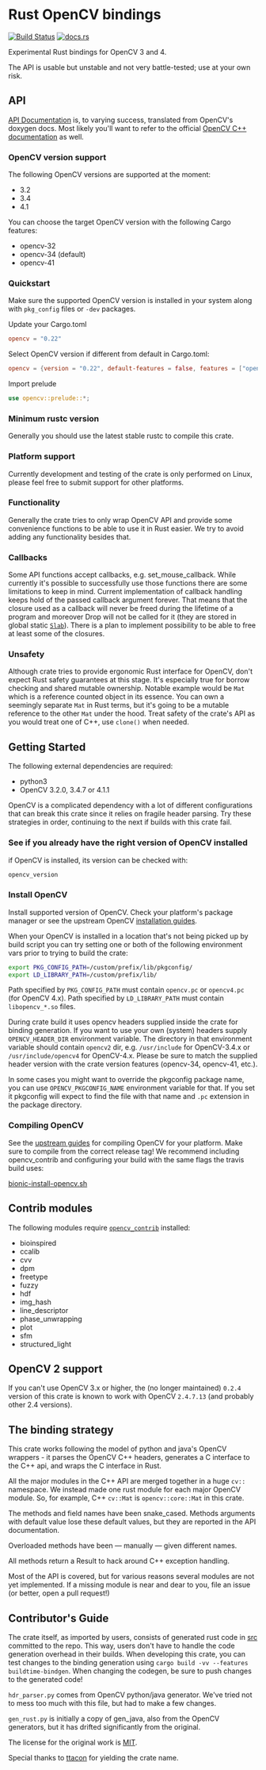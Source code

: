 # Rust OpenCV bindings

[![Build Status](https://travis-ci.org/twistedfall/opencv-rust.svg?branch=master)](https://travis-ci.org/twistedfall/opencv-rust)
[![docs.rs](https://docs.rs/opencv/badge.svg)](https://docs.rs/opencv)

Experimental Rust bindings for OpenCV 3 and 4.

The API is usable but unstable and not very battle-tested; use at your own risk.

## API

[API Documentation](https://docs.rs/opencv) is, to varying success,
translated from OpenCV's doxygen docs. Most likely you'll want to
refer to the official [OpenCV C++
documentation](https://docs.opencv.org/master/) as well.

### OpenCV version support

The following OpenCV versions are supported at the moment:
* 3.2
* 3.4
* 4.1

You can choose the target OpenCV version with the following Cargo features:
* opencv-32
* opencv-34 (default)
* opencv-41

### Quickstart

Make sure the supported OpenCV version is installed in your system along with `pkg_config`
files or `-dev` packages.

Update your Cargo.toml
```toml
opencv = "0.22"
```

Select OpenCV version if different from default in Cargo.toml:
```toml
opencv = {version = "0.22", default-features = false, features = ["opencv-41"]}
```

Import prelude
```rust
use opencv::prelude::*;
```

### Minimum rustc version

Generally you should use the latest stable rustc to compile this crate.

### Platform support

Currently development and testing of the crate is only performed on Linux, please feel
free to submit support for other platforms.

### Functionality

Generally the crate tries to only wrap OpenCV API and provide some convenience functions
to be able to use it in Rust easier. We try to avoid adding any functionality besides
that.

### Callbacks

Some API functions accept callbacks, e.g. set_mouse_callback. While currently
it's possible to successfully use those functions there are some limitations to
keep in mind. Current implementation of callback handling keeps hold of the
passed callback argument forever. That means that the closure used as a callback
will never be freed during the lifetime of a program and moreover Drop will
not be called for it (they are stored in global static [`Slab`](https://crates.io/crates/slab)).
There is a plan to implement possibility to be able to free at least some of the
closures.

### Unsafety

Although crate tries to provide ergonomic Rust interface for OpenCV, don't expect
Rust safety guarantees at this stage. It's especially true for borrow checking and
shared mutable ownership. Notable example would be `Mat` which is a reference counted
object in its essence. You can own a seemingly separate `Mat` in Rust terms, but
it's going to be a mutable reference to the other `Mat` under the hood. Treat safety
of the crate's API as you would treat one of C++, use `clone()` when needed.

## Getting Started

The following external dependencies are required:
- python3
- OpenCV 3.2.0, 3.4.7 or 4.1.1

OpenCV is a complicated dependency with a lot of different
configurations that can break this crate since it relies on fragile
header parsing. Try these strategies in order, continuing to the next
if builds with this crate fail.

### See if you already have the right version of OpenCV installed

if OpenCV is installed, its version can be checked with:

```sh
opencv_version
```

### Install OpenCV

Install supported version of OpenCV. Check your platform's package manager or see the
upstream OpenCV
[installation guides](https://docs.opencv.org/master/df/d65/tutorial_table_of_content_introduction.html).

When your OpenCV is installed in a location that's not being picked up by build script
you can try setting one or both of the following environment vars prior to trying to
build the crate:

```bash
export PKG_CONFIG_PATH=/custom/prefix/lib/pkgconfig/
export LD_LIBRARY_PATH=/custom/prefix/lib/
```

Path specified by `PKG_CONFIG_PATH` must contain `opencv.pc` or `opencv4.pc` (for OpenCV 4.x).
Path specified by `LD_LIBRARY_PATH` must contain `libopencv_*.so` files.

During crate build it uses opencv headers supplied inside the crate for binding generation.
If you want to use your own (system) headers supply `OPENCV_HEADER_DIR` environment variable.
The directory in that environment variable should contain `opencv2` dir, e.g. `/usr/include` for
OpenCV-3.4.x or `/usr/include/opencv4` for OpenCV-4.x. Please be sure to match the supplied
header version with the crate version features (opencv-34, opencv-41, etc.).

In some cases you might want to override the pkgconfig package name, you can use `OPENCV_PKGCONFIG_NAME`
environment variable for that. If you set it pkgconfig will expect to find the file with that name
and `.pc` extension in the package directory.

### Compiling OpenCV

See the [upstream
guides](https://docs.opencv.org/master/df/d65/tutorial_table_of_content_introduction.html)
for compiling OpenCV for your platform. Make sure to compile from the
correct release tag! We recommend including opencv_contrib and
configuring your build with the same flags the travis build uses:

[bionic-install-opencv.sh](https://github.com/twistedfall/opencv-rust/blob/master/ci/bionic-install-opencv.sh)

## Contrib modules

The following modules require [`opencv_contrib`](https://github.com/opencv/opencv_contrib/)
installed:
 * bioinspired
 * ccalib
 * cvv
 * dpm
 * freetype
 * fuzzy
 * hdf
 * img_hash
 * line_descriptor
 * phase_unwrapping
 * plot
 * sfm
 * structured_light

## OpenCV 2 support

If you can't use OpenCV 3.x or higher, the (no longer maintained) `0.2.4`
version of this crate is known to work with OpenCV `2.4.7.13` (and probably other 2.4 versions).

## The binding strategy

This crate works following the model of python and java's OpenCV
wrappers - it parses the OpenCV C++ headers, generates a C interface
to the C++ api, and wraps the C interface in Rust.

All the major modules in the C++ API are merged together in a huge
`cv::` namespace. We instead made one rust module for each major
OpenCV module. So, for example, C++ `cv::Mat` is `opencv::core::Mat`
in this crate.

The methods and field names have been snake_cased. Methods arguments with
default value lose these default values, but they are reported in the
API documentation.

Overloaded methods have been — manually — given different names.

All methods return a Result to hack around C++ exception handling.

Most of the API is covered, but for various reasons several modules
are not yet implemented. If a missing module is near and dear to you,
file an issue (or better, open a pull request!)

## Contributor's Guide

The crate itself, as imported by users, consists of generated rust
code in [src](src) committed to the repo. This way, users don't have
to handle the code generation overhead in their builds. When
developing this crate, you can test changes to the binding generation
using `cargo build -vv --features buildtime-bindgen`. When changing
the codegen, be sure to push changes to the generated code!

`hdr_parser.py` comes from OpenCV python/java generator. We've tried
not to mess too much with this file, but had to make a few changes.

`gen_rust.py` is initially a copy of gen_java, also from the OpenCV
generators, but it has drifted significantly from the original.

The license for the original work is [MIT](https://opensource.org/licenses/MIT).

Special thanks to [ttacon](https://github.com/ttacon) for yielding the crate name.
